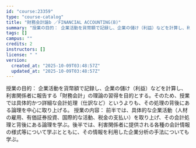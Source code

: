 ```yaml
---
id: "course:23359"
type: "course-catalog"
title: "財務会計論b ／FINANCIAL ACCOUNTING(B)"
summary: "授業の目的： 企業活動を貨幣額で記録し、企業の儲け（利益）などを計算し、利害関係者に報告する「財務会計」の理論の習得を目的とする。そのため、授業では具体的かつ詳細な会計処理（仕訳など）というよりも、その処理の背後にある論理を中心に取り上げる…"
tags: []
campus: ""
credits: 2
instructors: []
license: " "
version:
  created_at: "2025-10-09T03:48:57Z"
  updated_at: "2025-10-09T03:48:57Z"
---
```


授業の目的： 企業活動を貨幣額で記録し、企業の儲け（利益）などを計算し、利害関係者に報告する「財務会計」の理論の習得を目的とする。そのため、授業では具体的かつ詳細な会計処理（仕訳など）というよりも、その処理の背後にある論理を中心に取り上げる。 授業の内容： 前半では、具体的な企業活動（人材の雇用、有価証券投資、国際的な活動、税金の支払い）を取り上げ、その会計処理と背後にある論理を学ぶ。後半では、利害関係者に提供される各種の会計情報の様式等について学ぶとともに、その情報を利用した企業分析の手法についても学ぶ。
